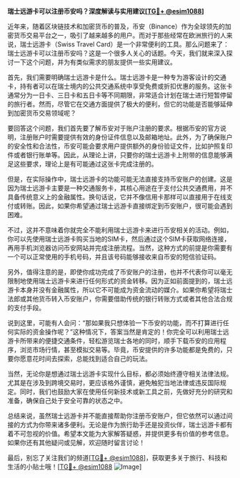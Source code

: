 **瑞士远游卡可以注册币安吗？深度解读与实用建议[[TG💪+ @esim1088](https://t.me/s/esim1088)]**

近年来，随着区块链技术和加密货币的普及，币安（Binance）作为全球领先的加密货币交易平台之一，吸引了越来越多的用户。而对于那些经常在欧洲旅行的人来说，瑞士远游卡（Swiss Travel Card）是一个非常便利的工具。那么问题来了：瑞士远游卡可以注册币安吗？这是一个很多人关心的话题。今天，我们就来深入探讨一下这个问题，并为有类似需求的朋友提供一些实用建议。

首先，我们需要明确瑞士远游卡是什么。瑞士远游卡是一种专为游客设计的交通卡，持有者可以在瑞士境内的公共交通系统中享受免费或折扣优惠的服务。这张卡通常分为一日卡、三日卡和五日卡等不同期限，非常适合计划在瑞士进行短暂停留的旅行者。然而，尽管它在交通方面提供了极大的便利，但它的功能是否能够延伸到加密货币交易领域呢？

要回答这个问题，我们首先要了解币安对于账户注册的要求。根据币安的官方说明，注册账户时需要提供有效的身份证件信息以及邮箱地址。此外，为了确保账户的安全性和合法性，币安可能会要求用户提供额外的身份验证文件，比如护照复印件或者银行账单等。因此，从理论上讲，只要你的瑞士远游卡上附带的信息能够满足这些要求，理论上是有可能通过这张卡完成注册的。

但是，在实际操作中，瑞士远游卡的功能可能无法直接支持币安账户的创建。这是因为瑞士远游卡主要是一种交通服务卡，其核心用途在于支付公共交通费用，并不具备传统意义上的金融属性。换句话说，它并不像信用卡那样可以直接用于在线支付或转账。因此，如果你希望通过瑞士远游卡直接绑定到币安账户，很可能会遇到困难。

不过，这并不意味着你就完全不能利用瑞士远游卡来进行币安相关的活动。例如，你可以先使用瑞士远游卡购买当地的SIM卡，然后通过这个SIM卡获取网络连接，再用手机浏览器访问币安网站并完成注册流程。当然，这种方式的前提是你需要有一个可以正常使用的手机号码，并且该号码能够接收来自币安的短信验证码。

另外，值得注意的是，即使你成功完成了币安账户的注册，也并不代表你可以毫无限制地使用瑞士远游卡来进行任何形式的资金转移。因为正如前面提到的，瑞士远游卡本身并没有金融属性，所以它不可能成为资金流动的媒介。如果你希望将瑞士法郎或其他货币转入币安账户，你需要借助传统的银行转账方式或者其他合法合规的支付手段。

说到这里，可能有人会问：“那如果我只想体验一下币安的功能，而不打算进行任何实际的资金操作呢？”这种情况下，答案当然是肯定的！你完全可以利用瑞士远游卡所带来的便捷交通条件，轻松游览瑞士各地的同时，顺手下载币安的应用程序，浏览市场行情，甚至模拟交易等。毕竟，币安提供的许多功能都是免费的，只要你愿意花时间去探索，总能找到适合自己的玩法。

当然，无论你是想通过瑞士远游卡实现什么目标，都必须始终遵守相关法律法规。尤其是在涉及到跨境交易时，更应该格外谨慎，避免触犯当地法律或违反国际规定。同时，我们也鼓励大家在使用任何新技术或新工具之前，先做好充分的研究和准备，确保自己处于安全可靠的状态之中。

总结来说，虽然瑞士远游卡并不能直接帮助你注册币安账户，但它依然可以通过间接的方式为你带来诸多便利。无论是作为旅行助手还是投资伙伴，瑞士远游卡都有着不可忽视的价值。希望本文能为大家解答疑惑，并提供更多有价值的参考信息。如果你还有其他疑问或见解，欢迎随时留言讨论！

最后，别忘了关注我们的频道[[TG💪+ @esim1088](https://t.me/s/esim1088)]，获取更多关于旅行、科技和生活的小贴士哦！[[TG💪+ @esim1088](https://t.me/s/esim1088) ![Image](https://i.postimg.cc/4NQfJmqS/Snipaste-2025-05-13-00-14-12.png)]
